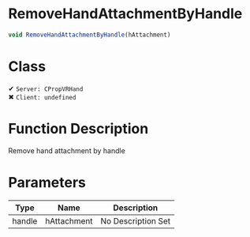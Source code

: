 # RemoveHandAttachmentByHandle
```js
void RemoveHandAttachmentByHandle(hAttachment)
```
# Class
✔ `Server: CPropVRHand`  
✖ `Client: undefined`  

# Function Description
Remove hand attachment by handle
# Parameters
Type|Name|Description
--|--|--
handle|hAttachment|No Description Set
